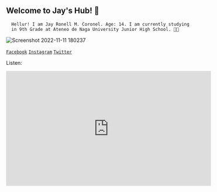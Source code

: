 ## Welcome to Jay's Hub! 👦
      Hellur! I am Jay Ronell M. Coronel. Age: 14. I am currently studying 
      in 9th Grade at Ateneo de Naga University Junior High School. 💙💛
      
![Screenshot 2022-11-11 180237](https://user-images.githubusercontent.com/118147704/202804551-41f517dd-d32d-4c64-8b77-0a29e495a4c0.png)

[`Facebook`](https://www.facebook.com/profile.php?id=100076401044632) [`Instagram`](https://www.instagram.com/jayaited/) [`Twitter`](https://twitter.com/jayjalani_)

Listen:
<iframe width="560" height="315" src="https://www.youtube.com/embed/k6jqx9kZgPM" title="YouTube video player" frameborder="0" allow="accelerometer; autoplay; clipboard-write; encrypted-media; gyroscope; picture-in-picture" allowfullscreen></iframe>

